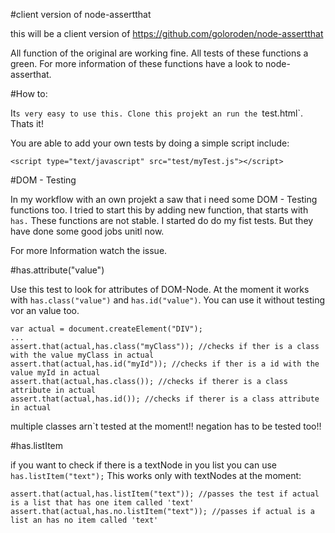 #client version of node-assertthat

this will be a client version of 
https://github.com/goloroden/node-assertthat

All function of the original are working fine. All tests of these functions a green. 
For more information of these functions have a look to node-asserthat.

#How to:

It`s very easy to use this. Clone this projekt an run the `test.html`.
Thats it!

You are able to add your own tests by doing a simple script include:
 ```
<script type="text/javascript" src="test/myTest.js"></script>
```

#DOM - Testing

In my workflow with an own projekt a saw that i need some DOM - Testing functions too. 
I tried to start this by adding new function, that starts with `has.` These functions are not stable. I started do do my fist tests.
But they have done some good jobs unitl now.

For more Information watch the issue.

#has.attribute("value")

Use this test to look for attributes of DOM-Node.
At the moment it works with `has.class("value")` and `has.id("value")`. You can use it without testing vor an value too.
```
var actual = document.createElement("DIV");
...
assert.that(actual,has.class("myClass")); //checks if ther is a class with the value myClass in actual
assert.that(actual,has.id("myId")); //checks if ther is a id with the value myId in actual
assert.that(actual,has.class()); //checks if therer is a class attribute in actual
assert.that(actual,has.id()); //checks if therer is a class attribute in actual
```

multiple classes arn`t tested at the moment!!
negation has to be tested too!!

#has.listItem

if you want to check if there is a textNode in you list you can use `has.listItem("text");`
This works only with textNodes at the moment:

```
assert.that(actual,has.listItem("text")); //passes the test if actual is a list that has one item called 'text'
assert.that(actual,has.no.listItem("text")); //passes if actual is a list an has no item called 'text'
```

